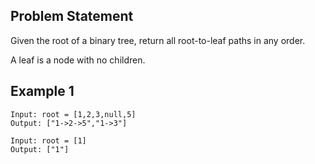 ## Problem Statement

Given the root of a binary tree, return all root-to-leaf paths in any order.

A leaf is a node with no children.

## Example 1

```JS
Input: root = [1,2,3,null,5]
Output: ["1->2->5","1->3"]

Input: root = [1]
Output: ["1"]

```
